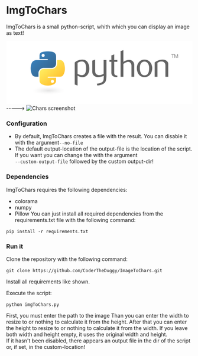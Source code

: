 # ImgToChars
ImgToChars is a small python-script, whith which you can display an image as text!

![Normal image](/assets/pythonLogo.png) -----> ![Chars screenshot](/assets/charsScreenshot.png)


### Configuration
- By default, ImgToChars creates a file with the result. You can disable it with the argument`--no-file`
- The default output-location of the output-file is the location of the script. If you want you can change the with the argument   
`--custom-output-file` followed by the custom output-dir!

### Dependencies
ImgToChars requires the following dependencies:

- colorama
- numpy
- Pillow
You can just install all required dependencies from the requirements.txt file with the following command:
```
pip install -r requirements.txt
```

### Run it
Clone the repository with the following command:
```
git clone https://github.com/CoderTheDuggy/ImageToChars.git
```
Install all requirements like shown.

Execute the script:
```
python imgToChars.py
```
First, you must enter the path to the image
Than you can enter the width to resize to or nothing to calculate it from the height.
After that you can enter the height to resize to or nothing to calculate it from the width.
If you leave both width and height empty, it uses the original width and height.  
If it hasn't been disabled, there appears an output file in the dir of the script or, if set, in the custom-location!
